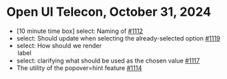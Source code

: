 Open UI Telecon, October 31, 2024
===================================
  * [10 minute time box] select: Naming of <selectedoption> [#1112](https://github.com/openui/open-ui/issues/1112)
  * select: Should <selectedoption> update when selecting the already-selected option [#1119](https://github.com/openui/open-ui/issues/1119)
  * select: How should we render <option label=label>text? [#1115](https://github.com/openui/open-ui/issues/1115)
  * select: clarifying what should be used as the chosen value [#1117](https://github.com/openui/open-ui/issues/1117)
  * The utility of the popover=hint feature [#1114](https://github.com/openui/open-ui/issues/1114)

